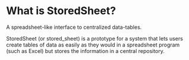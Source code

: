 What is StoredSheet?
====================

A spreadsheet-like interface to centralized data-tables.

StoredSheet (or stored_sheet) is a prototype for a system that 
lets users create tables of data as easily as they would in a spreadsheet program (such as Excel)
but stores the information in a central repository.

